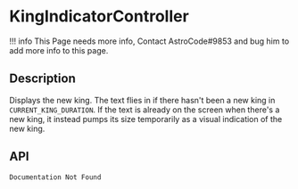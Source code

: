 # KingIndicatorController

!!! info
    This Page needs more info, Contact AstroCode#9853 and bug him to add more info to this page.

## Description

Displays the new king. The text flies in if there hasn't been a new king in `CURRENT_KING_DURATION`. If the text is already on the screen when there's a new king, it instead pumps its size temporarily as a visual indication of the new king.

## API

    Documentation Not Found
